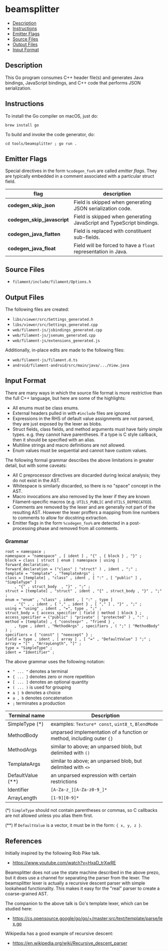 # beamsplitter

- [Description](#description)
- [Instructions](#instructions)
- [Emitter Flags](#emitter-flags)
- [Source Files](#source-files)
- [Output Files](#output-files)
- [Input Format](#input-format)

## Description

This Go program consumes C++ header file(s) and generates Java bindings, JavaScript bindings, and
C++ code that performs JSON serialization.

## Instructions

To install the Go compiler on macOS, just do:

    brew install go

To build and invoke the code generator, do:

    cd tools/beamsplitter ; go run .

## Emitter Flags

Special directives in the form `%codegen_foo%` are called *emitter flags*. They are typically
embedded in a comment associated with a particular struct field.

flag                        | description
--------------------------- | ----
**codegen_skip_json**       | Field is skipped when generating JSON serialization code.
**codegen_skip_javascript** | Field is skipped when generating JavaScript and TypeScript bindings.
**codegen_java_flatten**    | Field is replaced with constituent sub-fields.
**codegen_java_float**      | Field will be forced to have a `float` representation in Java.

## Source Files

- `filament/include/filament/Options.h`

## Output Files

 The following files are created:

- `libs/viewer/src/Settings_generated.h`
- `libs/viewer/src/Settings_generated.cpp`
- `web/filament-js/jsbindings_generated.cpp`
- `web/filament-js/jsenums_generated.cpp`
- `web/filament-js/extensions_generated.js`

Additionally, in-place edits are made to the following files:

- `web/filament-js/filament.d.ts`
- `android/filament-android/src/main/java/.../View.java`

## Input Format

There are many ways in which the source file format is more restrictive than the full C++
language, but here are some of the highlights:

- All enums must be class enums.
- External headers pulled in with `#include` files are ignored.
- Expressions in the RHS of default value assignments are not parsed, they are just exposed by
  the lexer as blobs.
- Struct fields, class fields, and method arguments must have fairly simple types. e.g. they cannot
  have parentheses. If a type is C style callback, then it should be specified with an alias.
- Multiline strings and macro definitions are not allowed.
- Enum values must be sequential and cannot have custom values.

The following formal grammar describes the above limitations in greater detail, but with some
caveats:

- All C preprocessor directives are discarded during lexical analysis; they do not exist in the AST.
- Whitespace is similarly discarded, so there is no "space" concept in the AST.
- Macro invocations are also removed by the lexer if they are known Filament-specific macros (e.g.
  `UTILS_PUBLIC` and `UTILS_DEPRECATED`).
- Comments are removed by the lexer and are generally not part of the resulting AST. However
  the lexer proffers a mapping from line numbers to comments to allow for docstring extraction.
- Emitter flags in the form `%codegen_foo%` are detected in a post-processing phase and removed from
  all comments.

### Grammar

```eBNF
root = namespace ;
namespace = "namespace" , [ ident ] , "{" , { block } , "}" ;
block = class | struct | enum | namespace | using | forward_declaration;
forward_declaration = ("class" | "struct" ) , ident , ";" ;
template = "template" , "TemplateArgs" ;
class = [template] , "class" , ident , [ ":" , [ "public" ] , "SimpleType" ]
    , "{" , struct_body  , "}" , ";" ;
struct = [template] , "struct" , ident , "{" , struct_body , "}" , ";" ;
enum = "enum" , "class" , ident , [ ":" , type ]
    , "{" , , ident , { "," , ident } , [ "," ] , "}" , ";" ;
using = "using" , ident , "=", type , ";" ;
struct_body = { access_specifier | field | method | block } ;
access_specifier = ("public" | "private" | "protected" ) , ":" ;
method = [template] , { "constexpr" , "friend } ,
    , type , ident , "MethodArgs" , specifiers , ( ";" | "MethodBody" ) ;
specifiers = { "const" | "noexcept" } ;
field = type , ident , [ array ] , [ "=" , "DefaultValue" ] ";" ;
array = "[" , "ArrayLength", "]" ;
type = "SimpleType" ;
ident = "Identifier" ;
```
The above grammar uses the following notation:
- `" ... "` denotes a terminal
- `{ ... }` denotes zero or more repetition
- `[ ... ]` denotes an optional quantity
- `( ... )` is used for grouping
- `a | b` denotes a choice
- `a , b` denotes concatenation
- `;` terminates a production

Terminal name               | Description
--------------------------- | ----
SimpleType (*)              | examples: `Texture* const`, `uint8_t`, `BlendMode`
MethodBody                  | unparsed implementation of a function or method, including outer `{}`
MethodArgs                  | similar to above; an unparsed blob, but delimited with `()`
TemplateArgs                | similar to above; an unparsed blob, but delimited with `<>`
DefaultValue (**)           | an unparsed expression with certain restrictions
Identifier                  | `[A-Za-z_][A-Za-z0-9_]*`
ArrayLength                 | `[1-9][0-9]*`

(*) `SimpleType` should not contain parentheses or commas, so C callbacks are not allowed unless
you alias them first.

(**) If `DefaultValue` is a vector, it must be in the form: `{ x, y, z }`.

## References

Initially inspired by the following Rob Pike talk.
- https://www.youtube.com/watch?v=HxaD_trXwRE

Beamsplitter does not use the state machine described in the above prezo, but it does use a channel
for separating the parser from the lexer. The beamsplitter lexer is actually a recursive descent
parser with simple lookahead functionality. This makes it easy for the "real" parser to create a
coarse-grained AST.

The companion to the above talk is Go's template lexer, which can be studied here:
- https://cs.opensource.google/go/go/+/master:src/text/template/parse/lex.go

Wikipedia has a good example of recursive descent:
- https://en.wikipedia.org/wiki/Recursive_descent_parser
